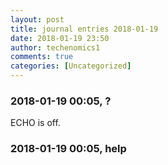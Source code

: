 ```yaml
---
layout: post
title: journal entries 2018-01-19
date: 2018-01-19 23:50
author: techenomics1
comments: true
categories: [Uncategorized]
---
```

### 2018-01-19 00:05, ?  
ECHO is off.
### 2018-01-19 00:05, help   
